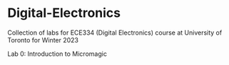 # Digital-Electronics
Collection of labs for ECE334 (Digital Electronics) course at University of Toronto for Winter 2023

Lab 0: Introduction to Micromagic
